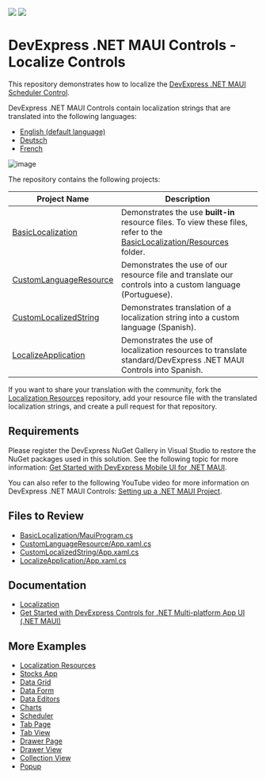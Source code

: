 <!-- default badges list -->
[![](https://img.shields.io/badge/Open_in_DevExpress_Support_Center-FF7200?style=flat-square&logo=DevExpress&logoColor=white)](https://supportcenter.devexpress.com/ticket/details/T1121002)
[![](https://img.shields.io/badge/📖_How_to_use_DevExpress_Examples-e9f6fc?style=flat-square)](https://docs.devexpress.com/GeneralInformation/403183)
<!-- default badges end -->
# DevExpress .NET MAUI Controls - Localize Controls
 
This repository demonstrates how to localize the [DevExpress .NET MAUI Scheduler Control](https://docs.devexpress.com/MAUI/403734/scheduler-and-calendar/index?v=22.2). 

DevExpress .NET MAUI Controls contain localization strings that are translated into the following languages:

* [English (default language)](/CS/BasicLocalization/Resources/DevExpressMaui.resx)
* [Deutsch](/CS/BasicLocalization/Resources/DevExpressMaui.de.resx)
* [French](/CS/BasicLocalization/Resources/DevExpressMaui.fr.resx)

![image](https://user-images.githubusercontent.com/12169834/203095398-f5a50b4c-94b9-428c-9a67-23a7cf1554d8.png)


The repository contains the following projects:

| Project Name | Description |
|---|---|
| [BasicLocalization](/CS/BasicLocalization) | Demonstrates the use **built-in** resource files. To view these files, refer to the [BasicLocalization/Resources](/CS/BasicLocalization/Resources) folder. |
| [CustomLanguageResource](/CS/CustomLanguageResource)| Demonstrates the use of our resource file and translate our controls into a custom language (Portuguese). |
| [CustomLocalizedString](/CS/CustomLocalizedString)| Demonstrates translation of a localization string into a custom language (Spanish). |
| [LocalizeApplication](/CS/LocalizeApplication) | Demonstrates the use of localization resources to translate standard/DevExpress .NET MAUI Controls into Spanish. |

If you want to share your translation with the community, fork the [Localization Resources](https://github.com/DevExpress-Examples/maui-localization-resources) repository, add your resource file with the translated localization strings, and create a pull request for that repository.

## Requirements

Please register the DevExpress NuGet Gallery in Visual Studio to restore the NuGet packages used in this solution. See the following topic for more information: [Get Started with DevExpress Mobile UI for .NET MAUI](https://docs.devexpress.com/MAUI/403249/get-started).

You can also refer to the following YouTube video for more information on DevExpress .NET MAUI Controls: [Setting up a .NET MAUI Project](https://www.youtube.com/watch?v=juJvl5UicIQ).

## Files to Review

- [BasicLocalization/MauiProgram.cs](/CS/BasicLocalization/MauiProgram.cs#L14)
- [CustomLanguageResource/App.xaml.cs](/CS/CustomLanguageResource/App.xaml.cs#L10)
- [CustomLocalizedString/App.xaml.cs](/CS/CustomLocalizedString/App.xaml.cs#L8)
- [LocalizeApplication/App.xaml.cs](/CS/LocalizeApplication/App.xaml.cs#L7)

## Documentation

- [Localization](https://docs.devexpress.com/MAUI/404120)
- [Get Started with DevExpress Controls for .NET Multi-platform App UI (.NET MAUI)](https://docs.devexpress.com/MAUI/403249/get-started/get-started)

## More Examples

* [Localization Resources](https://github.com/DevExpress-Examples/maui-localization-resources)
* [Stocks App](https://github.com/DevExpress-Examples/maui-stocks-mini)
* [Data Grid](https://github.com/DevExpress-Examples/maui-data-grid-get-started)
* [Data Form](https://github.com/DevExpress-Examples/maui-data-form-get-started)
* [Data Editors](https://github.com/DevExpress-Examples/maui-editors-get-started)
* [Charts](https://github.com/DevExpress-Examples/maui-charts)
* [Scheduler](https://github.com/DevExpress-Examples/maui-scheduler-get-started)
* [Tab Page](https://github.com/DevExpress-Examples/maui-tab-page-get-started)
* [Tab View](https://github.com/DevExpress-Examples/maui-tab-view-get-started)
* [Drawer Page](https://github.com/DevExpress-Examples/maui-drawer-page-get-started)
* [Drawer View](https://github.com/DevExpress-Examples/maui-drawer-view-get-started)
* [Collection View](https://github.com/DevExpress-Examples/maui-collection-view-get-started)
* [Popup](https://github.com/DevExpress-Examples/maui-popup-get-started)
